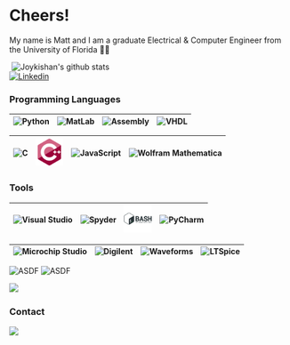 <!-- Greeting -->
# Cheers!

<!--Introduction -->
My name is Matt and I am a graduate Electrical & Computer Engineer from the University of Florida :crocodile::crocodile:
<br>

<p> <!-- GitHub README Stats -->
  <a href="https://github.com/mgwein?tab=repositories">
    <img width="500" height="auto" align="right" alt="Joykishan's github stats" 
         src="https://github-readme-stats.vercel.app/api?username=mgwein&show_icons=true&theme=algolia&count_private=true" />
   <!-- <img width="30%" height="auto" align="right" alt="Matt's github stats" 
         src="https://github-readme-stats.vercel.app/api/top-langs/?username=mgwein&layout=compact" />

</p>

<!-- Your badges -->
[![Linkedin](https://img.shields.io/badge/-Matt%20W-blue?style=flat&logo=Linkedin&logoColor=white)](https://www.linkedin.com/in/mgwein/)

### Programming Languages

<img title="Python" alt="Python" width="50px" src="https://user-images.githubusercontent.com/53784551/112206170-d20fa100-8c3f-11eb-8d12-d71b6d32bebf.png" />|<img title="MatLab" alt="MatLab" width="50px" src="http://upload.wikimedia.org/wikipedia/commons/2/21/Matlab_Logo.png" />|<img title="Assembly" alt="Assembly" width="50px" src="https://user-images.githubusercontent.com/53784551/116347565-41178100-a80e-11eb-94da-3f08d89b0425.png" />|<img title="VHDL" alt="VHDL" width="50px" src="https://mshr-h.gallerycdn.vsassets.io/extensions/mshr-h/veriloghdl/1.5.0/1625293831214/Microsoft.VisualStudio.Services.Icons.Default" />
|---|---|---|---|

<img title="C" alt="C" width="50px" src="https://user-images.githubusercontent.com/53784551/112205746-4eee4b00-8c3f-11eb-99f1-1b3e1f7668d4.png">|<img title="C++" alt="C++" width="50px" src="https://raw.githubusercontent.com/devicons/devicon/master/icons/cplusplus/cplusplus-original.svg">|<img alt="JavaScript" title="JavaScript" width="50px" src="https://user-images.githubusercontent.com/53784551/112260814-dc0fbf00-8c94-11eb-9c86-40490c3c5b16.png">|<img title="Wolfram Mathematica" alt="Wolfram Mathematica" width="50px" src="https://img.icons8.com/fluency/452/wolfram-alpha.png">
|---|---|---|---|

### Tools

<img title="Visual Studio" alt="Visual Studio" width="50px" src="https://upload.wikimedia.org/wikipedia/commons/thumb/9/9a/Visual_Studio_Code_1.35_icon.svg/1200px-Visual_Studio_Code_1.35_icon.svg.png" />|<img title="Spyder" alt="Spyder" width="50px" src="https://www.vhv.rs/dpng/d/208-2081256_python-logo-png-spyder-logo-spyder-python-icon.png" />|<img title="GitBash" alt="GitBash" width="50px" src="https://raw.githubusercontent.com/github/explore/80688e429a7d4ef2fca1e82350fe8e3517d3494d/topics/bash/bash.png" />|<img title="PyCharm" alt="PyCharm" width="50px" src="https://resources.jetbrains.com/storage/products/pycharm/img/meta/pycharm_logo_300x300.png" />
|---|---|---|---|

<img title="Microchip Studio" alt="Microchip Studio" width="50px" src="https://mpng.subpng.com/20180604/tyo/kisspng-microchip-technology-integrated-circuits-chips-n-btech-inc-5b153b1d1b7233.8159212615281180451124.jpg" />|<img title="Digilent" alt="Digilent" width="50px" src="https://forum.digilentinc.com/uploads/monthly_2016_01/favicon.png.4cf7ea0b5cc877b4d59dc7edbd686f26.png.f761e8d769ce4fe5bba2cdfd62cfc31e.png" />|<img title="Waveforms" alt="Waveforms" width="50px" src="https://digilent.com/blog/wp-content/uploads/2018/01/waveforms-1.png" />|<img title="LTSpice" alt="LTSpice" width="50px" src="https://911electronic.com/wp-content/uploads/2020/11/LTSpice-logo.jpg" />
|---|---|---|---|

<img title="ASDF" alt="ASDF" width="50px" src="https://img.icons8.com/color/144/000000/python--v1.png" />

<img title="ASDF" alt="ASDF" width="50px" src="https://img.icons8.com/color/144/000000/python--v2.png" />

<!-- Profile View Count -->
![](https://komarev.com/ghpvc/?username=mgwein&style=flat)

### Contact
![](https://dcbadge.vercel.app/api/shield/410659937069301761)

              